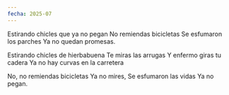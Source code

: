 ```yaml
---
fecha: 2025-07
---
```

Estirando chicles que ya no pegan
No remiendas bicicletas
Se esfumaron los parches
Ya no quedan promesas.

Estirando chicles de hierbabuena
Te miras las arrugas 
Y enfermo giras tu cadera
Ya no hay curvas en la carretera

No, no remiendas bicicletas
Ya no mires,
Se esfumaron las vidas
Ya no pegan.
